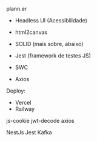 plann.er



- Headless UI (Acessibilidade)
- html2canvas

- SOLID (mais sobre, abaixo)
- Jest (framework de testes JS)
- SWC
- Axios

Deploy:
- Vercel
- Railway

js-cookie
jwt-decode
axios

NestJs
Jest
Kafka
